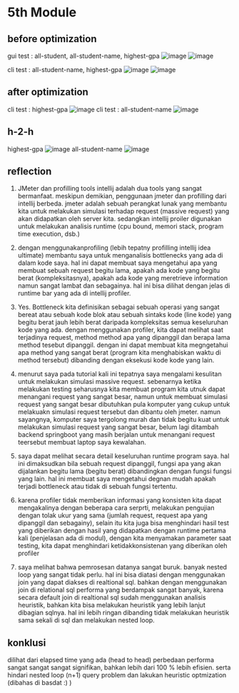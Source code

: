 # 5th Module

##  before optimization
gui test : all-student, all-student-name, highest-gpa
![image](https://github.com/user-attachments/assets/4f0a995b-5a3e-453d-9e49-fc4b8dc74470)
![image](https://github.com/user-attachments/assets/2810f9c9-600b-4fa1-a3c1-74c96efc111b)

cli test : all-student-name, highest-gpa
![image](https://github.com/user-attachments/assets/b46b0d23-c66c-4d3b-b989-fbbf99e74568)
![image](https://github.com/user-attachments/assets/9af8d883-b8c0-4b4e-8229-041d57698601)


## after optimization
cli test : highest-gpa
![image](https://github.com/user-attachments/assets/851abbf9-b088-411e-a25a-ddb057561fc9)
cli test : all-student-name
![image](https://github.com/user-attachments/assets/9dcbe6dd-9e2b-4d7e-9a02-9cd301c97489)

## h-2-h
highest-gpa ![image](https://github.com/user-attachments/assets/6d44518e-09f0-4eb1-9938-0ba0e1665b3e)
all-student-name ![image](https://github.com/user-attachments/assets/13c846d6-5b62-4f25-9667-94054e1c8210)


## reflection
1. JMeter dan profilling tools intellij adalah dua tools yang sangat bermanfaat. meskipun demikian, penggunaan jmeter dan profilling dari intellij berbeda. jmeter adalah sebuah perangkat lunak yang membantu kita untuk melakukan simulasi terhadap request (massive request) yang akan didapatkan oleh server kita. sedangkan intellij proiler digunakan untuk melakukan analisis runtime (cpu bound, memori stack, program time execution, dsb.)

2. dengan menggunakanprofiling (lebih tepatny profilling intellij idea ultimate) membantu saya untuk menganalisis bottlenecks yang ada di dalam kode saya. hal ini dapat membuat saya mengetahui apa yang membuat sebuah request begitu lama, apakah ada kode yang begitu berat (kompleksitasnya), apakah ada kode yang meretrieve information namun sangat lambat dan sebagainya. hal ini bisa dilihat dengan jelas di runtime bar yang ada di intellij profiler.

3. Yes. Bottleneck kita definisikan sebagai sebuah operasi yang sangat bereat atau sebuah kode blok atau sebuah sintaks kode (line kode) yang begitu berat jauh lebih berat daripada kompleksitas semua keseluruhan kode yang ada. dengan menggunakan profiler, kita dapat melihat saat terjadinya request, method method apa yang dipanggil dan berapa lama method tesebut dipanggil. dengan ini dapat membuat kita megngetahui apa method yang sangat berat (program kita menghabiskan waktu di method tersebut) dibanding dengan eksekusi kode kode yang lain.

4. menurut saya pada tutorial kali ini tepatnya saya mengalami kesulitan untuk melakukan simulasi massive request. sebenarnya ketika melakukan testing seharusnya kita membuat program kita utnuk dapat menangani request yang sangat besar, namun untuk membuat simulasi request yang sangat besar dibutuhkan pula komputer yang cukup untuk melakuakn simulasi request tersebut dan dibantu oleh jmeter. namun sayangnya, komputer saya tergolong murah dan tidak begitu kuat untuk melakukan simulasi request yang sangat besar, belum lagi ditambah backend springboot yang masih berjalan untuk menangani request teersebut membuat laptop saya kewalahan.

5. saya dapat melihat secara detail keseluruhan runtime program saya. hal ini dimaksudkan bila sebuah request dipanggil, fungsi apa yang akan dijalankan begitu lama (begitu berat) dibandingkan dengan fungsi fungsi yang lain. hal ini membuat saya mengetahui degnan mudah apakah terjadi bottleneck atau tidak di sebuah fungsi tertentu.

6. karena profiler tidak memberikan informasi yang konsisten kita dapat mengakalinya dengan beberapa cara serprti, melakukan pengujian dengan tolak ukur yang sama (jumlah request, request apa yang dipanggil dan sebagainy), selain itu kita juga bisa menghindari hasil test yang diberikan dengan hasil yang didapatkan dengan runtime pertama kali (penjelasan ada di modul), dengan kita menyamakan parameter saat testing, kita dapat menghindari ketidakkonsistenan yang diberikan oleh profiler

7. saya melihat bahwa pemrosesan datanya sangat buruk. banyak nested loop yang sangat tidak perlu. hal ini bisa diatasi dengan menggunakan join yang dapat diakses di realtional sql. bahkan dengan menggunakan join di relational sql performa yang berdampak sangat banyak, karena secara default join di realtional sql sudah menggunakan analisis heuristik, bahkan kita bisa melakukan heuristik yang lebih lanjut dibagian sqlnya. hal ini lebih ringan dibanding tidak melakukan heuristik sama sekali di sql dan melakukan nested loop.

## konklusi
dilihat dari elapsed time yang ada (head to head) perbedaan performa sangat sangat sangat signifikan, bahkan lebih dari 100 % lebih efisien. serta hindari nested loop (n+1) query problem dan lakukan heuristic optmization (dibahas di basdat :) )
